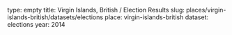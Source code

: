 type: empty
title: Virgin Islands, British / Election Results
slug: places/virgin-islands-british/datasets/elections
place: virgin-islands-british
dataset: elections
year: 2014

